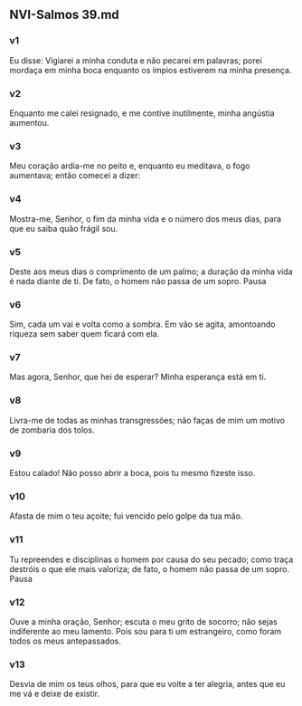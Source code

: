 ## NVI-Salmos 39.md
### v1
 Eu disse: Vigiarei a minha conduta e não pecarei em palavras; porei mordaça em minha boca enquanto os ímpios estiverem na minha presença.
### v2
 Enquanto me calei resignado, e me contive inutilmente, minha angústia aumentou.
### v3
 Meu coração ardia-me no peito e, enquanto eu meditava, o fogo aumentava; então comecei a dizer:
### v4
 Mostra-me, Senhor, o fim da minha vida e o número dos meus dias, para que eu saiba quão frágil sou.
### v5
 Deste aos meus dias o comprimento de um palmo; a duração da minha vida é nada diante de ti. De fato, o homem não passa de um sopro. Pausa
### v6
 Sim, cada um vai e volta como a sombra. Em vão se agita, amontoando riqueza sem saber quem ficará com ela.
### v7
 Mas agora, Senhor, que hei de esperar? Minha esperança está em ti.
### v8
 Livra-me de todas as minhas transgressões; não faças de mim um motivo de zombaria dos tolos.
### v9
 Estou calado! Não posso abrir a boca, pois tu mesmo fizeste isso.
### v10
 Afasta de mim o teu açoite; fui vencido pelo golpe da tua mão.
### v11
 Tu repreendes e disciplinas o homem por causa do seu pecado; como traça destróis o que ele mais valoriza; de fato, o homem não passa de um sopro. Pausa
### v12
 Ouve a minha oração, Senhor; escuta o meu grito de socorro; não sejas indiferente ao meu lamento. Pois sou para ti um estrangeiro, como foram todos os meus antepassados.
### v13
 Desvia de mim os teus olhos, para que eu volte a ter alegria, antes que eu me vá e deixe de existir.
